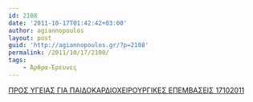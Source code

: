 ```yaml
---
id: 2108
date: '2011-10-17T01:42:42+03:00'
author: agiannopoulos
layout: post
guid: 'http://agiannopoulos.gr/?p=2108'
permalink: /2011/10/17/2108/
tags:
    - Άρθρα-Έρευνες
---
```


[ΠΡΟΣ ΥΓΕΙΑΣ ΓΙΑ ΠΑΙΔΟΚΑΡΔΙΟΧΕΙΡΟΥΡΓΙΚΕΣ ΕΠΕΜΒΑΣΕΙΣ 17102011](/wp-content/uploads/2012/04/cf80cf81cebfcf83-cf85ceb3ceb5ceb9ceb1cf83-ceb3ceb9ceb1-cf80ceb1ceb9ceb4cebfcebaceb1cf81ceb4ceb9cebfcf87ceb5ceb9cf81cebfcf85cf81ceb31.doc)